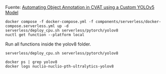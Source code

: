 Fuente: [Automating Object Annotation in CVAT using a Custom YOLOv5 Model](https://medium.com/@eng.fadishaar/automating-object-annotation-in-cvat-using-a-custom-yolov5-model-cfd36fb40a97)

```
docker compose -f docker-compose.yml -f components/serverless/docker-compose.serverless.yml up -d
serverless/deploy_cpu.sh serverless/pytorch/yolov8
nuctl get function --platform local
```
Run all functions inside the yolov8 folder.
```
serverless/deploy_cpu.sh serverless/pytorch/yolov8
```

```
docker ps | grep yolov8
docker logs nuclio-nuclio-pth-ultralytics-yolov8
```